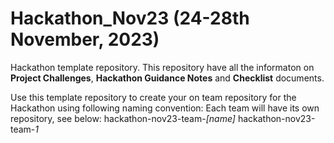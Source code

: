 # Hackathon_Nov23 (24-28th November, 2023)

Hackathon template repository. This repository have all the informaton on **Project Challenges**, **Hackathon Guidance Notes** and **Checklist** documents.

Use this template repository to create your on team repository for the Hackathon using following naming convention:
      Each team will have its own repository, see below:
      hackathon-nov23-team-_[name]_
          hackathon-nov23-team-_1_

